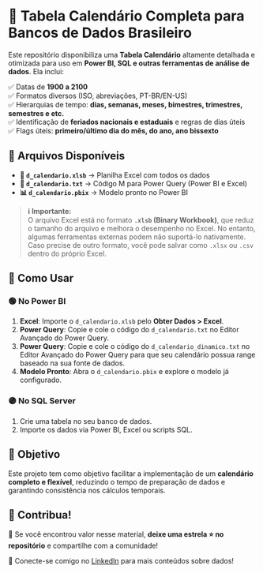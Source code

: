 # 📅 Tabela Calendário Completa para Bancos de Dados Brasileiro  

Este repositório disponibiliza uma **Tabela Calendário** altamente detalhada e otimizada para uso em **Power BI, SQL e outras ferramentas de análise de dados**. Ela inclui:  

✅ Datas de **1900 a 2100**  
✅ Formatos diversos (ISO, abreviações, PT-BR/EN-US)  
✅ Hierarquias de tempo: **dias, semanas, meses, bimestres, trimestres, semestres e etc.**  
✅ Identificação de **feriados nacionais e estaduais** e regras de dias úteis  
✅ Flags úteis: **primeiro/último dia do mês, do ano, ano bissexto**  

## 📂 Arquivos Disponíveis  

- **📄 `d_calendario.xlsb`** → Planilha Excel com todos os dados  
- **📜 `d_calendario.txt`** → Código M para Power Query (Power BI e Excel)  
- **📊 `d_calendario.pbix`** → Modelo pronto no Power BI  

> **ℹ️ Importante:**  
> O arquivo Excel está no formato **`.xlsb` (Binary Workbook)**, que reduz o tamanho do arquivo e melhora o desempenho no Excel. No entanto, algumas ferramentas externas podem não suportá-lo nativamente. Caso precise de outro formato, você pode salvar como `.xlsx` ou `.csv` dentro do próprio Excel.

## 📌 Como Usar  

### 🟢 No Power BI  
1. **Excel**: Importe o `d_calendario.xlsb` pelo **Obter Dados > Excel**.  
2. **Power Query**: Copie e cole o código do `d_calendario.txt` no Editor Avançado do Power Query.  
3. **Power Query**: Copie e cole o código do `d_calendario_dinamico.txt` no Editor Avançado do Power Query para que seu calendário possua range baseado na sua fonte de dados.
4. **Modelo Pronto**: Abra o `d_calendario.pbix` e explore o modelo já configurado.  

### 🟣 No SQL Server  
1. Crie uma tabela no seu banco de dados.  
2. Importe os dados via Power BI, Excel ou scripts SQL.  

## 🎯 Objetivo  

Este projeto tem como objetivo facilitar a implementação de um **calendário completo e flexível**, reduzindo o tempo de preparação de dados e garantindo consistência nos cálculos temporais.  

## 🔗 Contribua!  

📢 Se você encontrou valor nesse material, **deixe uma estrela ⭐ no repositório** e compartilhe com a comunidade!  

🚀 Conecte-se comigo no [LinkedIn](https://www.linkedin.com/in/travallons/) para mais conteúdos sobre dados!  
